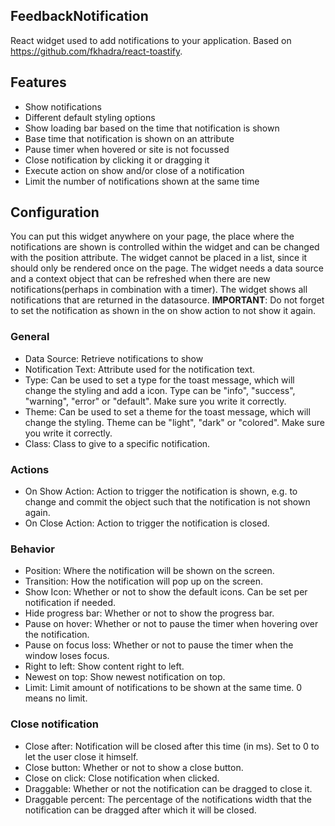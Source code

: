 ## FeedbackNotification
React widget used to add notifications to your application. Based on https://github.com/fkhadra/react-toastify.

## Features
- Show notifications
- Different default styling options
- Show loading bar based on the time that notification is shown
- Base time that notification is shown on an attribute
- Pause timer when hovered or site is not focussed
- Close notification by clicking it or dragging it
- Execute action on show and/or close of a notification
- Limit the number of notifications shown at the same time

## Configuration
You can put this widget anywhere on your page, the place where the notifications are shown is controlled within the widget and can be changed with the position attribute. The widget cannot be placed in a list, since it should only be rendered once on the page.
The widget needs a data source and a context object that can be refreshed when there are new notifications(perhaps in combination with a timer). The widget shows all notifications that are returned in the datasource. 
**IMPORTANT**: Do not forget to set the notification as shown in the on show action to not show it again.

### General
- Data Source: Retrieve notifications to show
- Notification Text: Attribute used for the notification text.
- Type: Can be used to set a type for the toast message, which will change the styling and add a icon. Type can be "info", "success", "warning", "error" or "default". Make sure you write it correctly.
- Theme: Can be used to set a theme for the toast message, which will change the styling. Theme can be "light", "dark" or "colored". Make sure you write it correctly.
- Class: Class to give to a specific notification.

### Actions
- On Show Action: Action to trigger the notification is shown, e.g. to change and commit the object such that the notification is not shown again.
- On Close Action: Action to trigger the notification is closed.
  
### Behavior
- Position: Where the notification will be shown on the screen.
- Transition: How the notification will pop up on the screen.
- Show Icon: Whether or not to show the default icons. Can be set per notification if needed.
- Hide progress bar: Whether or not to show the progress bar.
- Pause on hover: Whether or not to pause the timer when hovering over the notification.
- Pause on focus loss: Whether or not to pause the timer when the window loses focus.
- Right to left: Show content right to left.
- Newest on top: Show newest notification on top.
- Limit: Limit amount of notifications to be shown at the same time. 0 means no limit.

### Close notification
- Close after: Notification will be closed after this time (in ms). Set to 0 to let the user close it himself. 
- Close button: Whether or not to show a close button.
- Close on click: Close notification when clicked.
- Draggable: Whether or not the notification can be dragged to close it.
- Draggable percent: The percentage of the notifications width that the notification can be dragged after which it will be closed.


